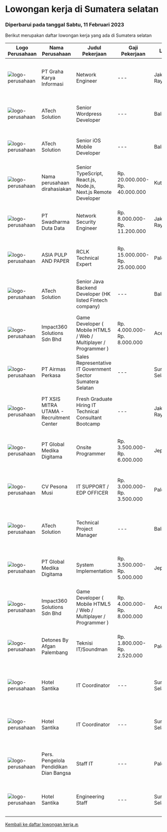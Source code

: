 
  # Lowongan kerja di Sumatera selatan

  ### Diperbarui pada tanggal Sabtu, 11 Februari 2023

  Berikut merupakan daftar lowongan kerja yang ada di Sumatera selatan

  |Logo Perusahaan | Nama Perusahaan | Judul Pekerjaan | Gaji Pekerjaan | Lokasi | Deskripsi | Tanggal diunggah | Pranala |
  | -------------- | --------------- | --------------- | --------- | --------- | -------------- | ------- | ----------- |
  |![logo-perusahaan](https://image-service-cdn.seek.com.au/c318dd0b699c6160d2411e7473745c289633be44/ee4dce1061f3f616224767ad58cb2fc751b8d2dc)|PT Graha Karya Informasi|Network Engineer|---|Jakarta Raya|Deskripsi Pekerjaan Candidate must possess at least Bachelor's in Engineering (Computer/Telecommunication), Computer Science/Information Technology or...|Jumat, 10 Februari 2023|https://www.jobstreet.co.id/id/job/network-engineer-4220373?token=0~84a0ff19-cfe0-4bd6-b870-dfe6f8a24d30&sectionRank=1&jobId=jobstreet-id-job-4220373|
|![logo-perusahaan](https://image-service-cdn.seek.com.au/01cd86444ba33e86855e0cce80ed2ebf9dcff3e2/ee4dce1061f3f616224767ad58cb2fc751b8d2dc)|ATech Solution|Senior Wordpress Developer|---|Bali|Job Responsibilities:  Build custom WordPress solutions with strict design guidelines using PHP, HTML, SASS/CSS &amp; JavaScript Assist the...|Rabu, 08 Februari 2023|https://www.jobstreet.co.id/id/job/senior-wordpress-developer-4216231?token=0~84a0ff19-cfe0-4bd6-b870-dfe6f8a24d30&sectionRank=2&jobId=jobstreet-id-job-4216231|
|![logo-perusahaan](https://image-service-cdn.seek.com.au/01cd86444ba33e86855e0cce80ed2ebf9dcff3e2/ee4dce1061f3f616224767ad58cb2fc751b8d2dc)|ATech Solution|Senior iOS Mobile Developer|---|Bali|Responsibilities: Research, design, develop, enhance, and maintain high performance iOS applications Collaborate with cross functional teams to...|Jumat, 10 Februari 2023|https://www.jobstreet.co.id/id/job/senior-ios-mobile-developer-4198404?token=0~84a0ff19-cfe0-4bd6-b870-dfe6f8a24d30&sectionRank=3&jobId=jobstreet-id-job-4198404|
|![logo-perusahaan](https://i.ibb.co/sqvTCh9/112815900-stock-vector-no-image-available-icon-flat-vector.webp)|Nama perusahaan dirahasiakan|Senior TypeScript, React.js, Node.js, Next.js Remote Developer|Rp. 20.000.000-Rp. 40.000.000|Kuta|The RoleAs a senior developer, you’ll be part of a delivery team made up of a Tech Lead, Product Manager, and other senior developers. For some...|Jumat, 10 Februari 2023|https://www.jobstreet.co.id/id/job/senior-typescript-react.js-node.js-next.js-remote-developer-4220820?token=0~84a0ff19-cfe0-4bd6-b870-dfe6f8a24d30&sectionRank=4&jobId=jobstreet-id-job-4220820|
|![logo-perusahaan](https://image-service-cdn.seek.com.au/0dc8e99010397b52d23c25a2b9dad3a300cd0580/ee4dce1061f3f616224767ad58cb2fc751b8d2dc)|PT Swadharma Duta Data|Network Security Engineer|Rp. 8.000.000-Rp. 11.200.000|Jakarta Raya|S1 Jurusan/Prodi Teknik Komputer/ Teknik Informatika (Wajib) Waktu kerja Shift (sesuai dengan jadwal yang ditentukan) Bersedia ditempatkan di Jakarta...|Rabu, 01 Februari 2023|https://www.jobstreet.co.id/id/job/network-security-engineer-4206340?token=0~84a0ff19-cfe0-4bd6-b870-dfe6f8a24d30&sectionRank=5&jobId=jobstreet-id-job-4206340|
|![logo-perusahaan](https://image-service-cdn.seek.com.au/36a2feaca71ed37bd63769225373ce9c5cab5eea/ee4dce1061f3f616224767ad58cb2fc751b8d2dc)|ASIA PULP AND PAPER|RCLK Technical Expert|Rp. 15.000.000-Rp. 25.000.000|Palembang|Qualification :  D3/S1 Chemical Engineering Have Experience 10 Years Minimum Willing to be placed in a remote area Familiar Responsible to controling...|Rabu, 01 Februari 2023|https://www.jobstreet.co.id/id/job/rclk-technical-expert-4193253?token=0~84a0ff19-cfe0-4bd6-b870-dfe6f8a24d30&sectionRank=6&jobId=jobstreet-id-job-4193253|
|![logo-perusahaan](https://image-service-cdn.seek.com.au/01cd86444ba33e86855e0cce80ed2ebf9dcff3e2/ee4dce1061f3f616224767ad58cb2fc751b8d2dc)|ATech Solution|Senior Java Backend Developer (HK listed Fintech company)|---|Bali|Roles &amp; Responsibilities: Analyzing existing systems and business models Understanding software development lifecycle Translating client...|Kamis, 02 Februari 2023|https://www.jobstreet.co.id/id/job/senior-java-backend-developer-hk-listed-fintech-company-4208940?token=0~84a0ff19-cfe0-4bd6-b870-dfe6f8a24d30&sectionRank=7&jobId=jobstreet-id-job-4208940|
|![logo-perusahaan](https://image-service-cdn.seek.com.au/f3e505b4d9da682a6f4f311bd59ccfe97c6d80cd/ee4dce1061f3f616224767ad58cb2fc751b8d2dc)|Impact360 Solutions Sdn Bhd|Game Developer ( Mobile HTML5 / Web / Multiplayer / Programmer )|Rp. 4.000.000-Rp. 8.000.000|Aceh|We are hiring remote HTML5 game developers from all parts of Indonesia. If you have real experience building HTML5 games or applications, you're...|Sabtu, 04 Februari 2023|https://www.jobstreet.co.id/id/job/game-developer-mobile-html5-web-multiplayer-programmer-5267312/origin/my?token=0~84a0ff19-cfe0-4bd6-b870-dfe6f8a24d30&sectionRank=8&jobId=jobstreet-my-job-5267312|
|![logo-perusahaan](https://image-service-cdn.seek.com.au/e058612ba3ea3c8a5db01b881de07c38d7462a24/ee4dce1061f3f616224767ad58cb2fc751b8d2dc)|PT Airmas Perkasa|Sales Representative IT Government Sector Sumatera Selatan|---|Sumatera Selatan|Tugas dan Tanggung Jawab: Mempelajari dan menguasai dengan baik produk yang di tawarkan Secara aktif mencari prospek customer baru dan...|Kamis, 26 Januari 2023|https://www.jobstreet.co.id/id/job/sales-representative-it-government-sector-sumatera-selatan-4185303?token=0~84a0ff19-cfe0-4bd6-b870-dfe6f8a24d30&sectionRank=9&jobId=jobstreet-id-job-4185303|
|![logo-perusahaan](https://image-service-cdn.seek.com.au/000a5b18c118c79ba2af2625d922fca29ab31cc9/ee4dce1061f3f616224767ad58cb2fc751b8d2dc)|PT XSIS MITRA UTAMA - Recruitment Center|Fresh Graduate Hiring IT Technical Consultant Bootcamp|---|Jakarta Raya|What we offer you: Integrated Training Full Stack specialist in Java/.Net/Quality Assurance Soft Skills Training. Real &amp; varied experiences (IT...|Selasa, 24 Januari 2023|https://www.jobstreet.co.id/id/job/fresh-graduate-hiring-it-technical-consultant-bootcamp-4195149?token=0~84a0ff19-cfe0-4bd6-b870-dfe6f8a24d30&sectionRank=10&jobId=jobstreet-id-job-4195149|
|![logo-perusahaan](https://image-service-cdn.seek.com.au/39c06919f88ea35ae3ab49c926ad528faf2ea88b/ee4dce1061f3f616224767ad58cb2fc751b8d2dc)|PT Global Medika Digitama|Onsite Programmer|Rp. 3.500.000-Rp. 6.000.000|Jepara|Syarat Kualifikasi : Lulusan Sarjana bidang Ilmu Komputer/Teknologi Informasi atau bidang terkait. Pengalaman kerja minimal 1 tahun sebagai Programmer...|Sabtu, 21 Januari 2023|https://www.jobstreet.co.id/id/job/onsite-programmer-4179318?token=0~84a0ff19-cfe0-4bd6-b870-dfe6f8a24d30&sectionRank=11&jobId=jobstreet-id-job-4179318|
|![logo-perusahaan](https://image-service-cdn.seek.com.au/a808436101ea765122444fee8f7b1b3de21eada1/ee4dce1061f3f616224767ad58cb2fc751b8d2dc)|CV Pesona Musi|IT SUPPORT / EDP OFFICER|Rp. 3.000.000-Rp. 3.500.000|Palembang|Kualifikasi: Berusia maksimal 30 tahun Pendidikan min D3 / S1 (Teknik Informatika, Teknik komputer, Manajemen Informatika) Menguasai troubleshoot...|Rabu, 18 Januari 2023|https://www.jobstreet.co.id/id/job/it-support-edp-officer-4188121?token=0~84a0ff19-cfe0-4bd6-b870-dfe6f8a24d30&sectionRank=12&jobId=jobstreet-id-job-4188121|
|![logo-perusahaan](https://image-service-cdn.seek.com.au/01cd86444ba33e86855e0cce80ed2ebf9dcff3e2/ee4dce1061f3f616224767ad58cb2fc751b8d2dc)|ATech Solution|Technical Project Manager|---|Bali|The job duties and responsibility of this role: Familiarity with software development methodologies and frameworks such as Agile / Scrum and Conduct...|Rabu, 18 Januari 2023|https://www.jobstreet.co.id/id/job/technical-project-manager-4188858?token=0~84a0ff19-cfe0-4bd6-b870-dfe6f8a24d30&sectionRank=13&jobId=jobstreet-id-job-4188858|
|![logo-perusahaan](https://image-service-cdn.seek.com.au/4b282eaf2c65d61f8532d8ff00b352f8e7d77e7d/ee4dce1061f3f616224767ad58cb2fc751b8d2dc)|PT Global Medika Digitama|System Implementation|Rp. 3.500.000-Rp. 5.000.000|Jepara|Syarat Kualifikasi Memiliki kemampuan komunikasi interpersonal yang baik Mampu bekerja secara multitasking &amp; manajemen waktu yang efisien Mampu...|Kamis, 12 Januari 2023|https://www.jobstreet.co.id/id/job/system-implementation-4179305?token=0~84a0ff19-cfe0-4bd6-b870-dfe6f8a24d30&sectionRank=14&jobId=jobstreet-id-job-4179305|
|![logo-perusahaan](https://image-service-cdn.seek.com.au/f3e505b4d9da682a6f4f311bd59ccfe97c6d80cd/ee4dce1061f3f616224767ad58cb2fc751b8d2dc)|Impact360 Solutions Sdn Bhd|Game Developer ( Mobile HTML5 / Web / Multiplayer / Programmer )|Rp. 4.000.000-Rp. 8.000.000|Aceh|We are hiring remote HTML5 game developers from all parts of Indonesia. If you have real experience building HTML5 games or applications, you're...|Selasa, 17 Januari 2023|https://www.jobstreet.co.id/id/job/game-developer-mobile-html5-web-multiplayer-programmer-5249142/origin/my?token=0~84a0ff19-cfe0-4bd6-b870-dfe6f8a24d30&sectionRank=15&jobId=jobstreet-my-job-5249142|
|![logo-perusahaan](https://i.ibb.co/sqvTCh9/112815900-stock-vector-no-image-available-icon-flat-vector.webp)|Detones By Afgan Palembang|Teknisi IT/Soundman|Rp. 1.800.000-Rp. 2.520.000|Palembang|Kualifikasi Pekerjaan Usia maksimum 35 tahun SMA/SMK atau S1 lebih disukai Menguasai software, hardware &amp; jaringan komputer Menguasai sound system...|Kamis, 12 Januari 2023|https://www.jobstreet.co.id/id/job/teknisi-it-soundman-4179936?token=0~84a0ff19-cfe0-4bd6-b870-dfe6f8a24d30&sectionRank=16&jobId=jobstreet-id-job-4179936|
|![logo-perusahaan](https://image-service-cdn.seek.com.au/e85c0d29621d01631d2a9d67a4404c408ea508db/ee4dce1061f3f616224767ad58cb2fc751b8d2dc)|Hotel Santika|IT Coordinator|---|Sumatera Selatan|- Mengolah database/server perusahaan dan menjaga keamanan system.- Membuat program yang dibutuhkan perusahaaan dalam business analyst, marketing...|Senin, 06 Februari 2023|https://www.jobstreet.co.id/id/job/it-coordinator-1034619271?token=0~84a0ff19-cfe0-4bd6-b870-dfe6f8a24d30&sectionRank=17&jobId=jobstreet-id-job-1034619271|
|![logo-perusahaan](https://image-service-cdn.seek.com.au/e85c0d29621d01631d2a9d67a4404c408ea508db/ee4dce1061f3f616224767ad58cb2fc751b8d2dc)|Hotel Santika|IT Coordinator|---|Sumatera Selatan|Min Diploma or Bachelor Degree of Information TechnologyMin 2 years Experiences of IThave knowledge of Operating System, Hardware Computer, Networking...|Rabu, 01 Februari 2023|https://www.jobstreet.co.id/id/job/it-coordinator-1034577355?token=0~84a0ff19-cfe0-4bd6-b870-dfe6f8a24d30&sectionRank=18&jobId=jobstreet-id-job-1034577355|
|![logo-perusahaan](https://image-service-cdn.seek.com.au/a56d40a3e54e8991203b722d8442802dd3312421/ee4dce1061f3f616224767ad58cb2fc751b8d2dc)|Pers. Pengelola Pendidikan Dian Bangsa|Staff IT|---|Palembang|- Mengolah database/server perusahaan dan menjaga keamanan system.- Membuat program yang dibutuhkan perusahaaan dalam business analyst, marketing...|Rabu, 01 Februari 2023|https://www.jobstreet.co.id/id/job/staff-it-1034439501?token=0~84a0ff19-cfe0-4bd6-b870-dfe6f8a24d30&sectionRank=19&jobId=jobstreet-id-job-1034439501|
|![logo-perusahaan](https://image-service-cdn.seek.com.au/e85c0d29621d01631d2a9d67a4404c408ea508db/ee4dce1061f3f616224767ad58cb2fc751b8d2dc)|Hotel Santika|Engineering Staff|---|Sumatera Selatan|Minimum Diploma or Bachelor of Computer NetworkMinimum 2 years experience in a similar positionFluent in EnglishGood communicationsDate Posted:...|Rabu, 01 Februari 2023|https://www.jobstreet.co.id/id/job/engineering-staff-1034577276?token=0~84a0ff19-cfe0-4bd6-b870-dfe6f8a24d30&sectionRank=20&jobId=jobstreet-id-job-1034577276|


  [Kembali ke daftar lowongan kerja 🔙](../README.md#daftar-lowongan-kerja)
  